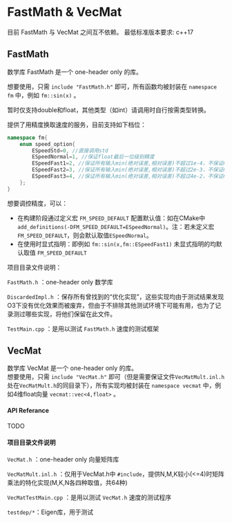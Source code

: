 # FastMath & VecMat

目前 FastMath 与 VecMat 之间互不依赖。
最低标准版本要求: c++17

## FastMath
数学库 FastMath 是一个 one-header only 的库。  

想要使用，只需 `include "FastMath.h"` 即可，所有函数均被封装在 `namespace fm` 中，例如 `fm::sin(x)` 。

暂时仅支持double和float，其他类型（如int）请调用时自行按需类型转换。

提供了用精度换取速度的服务，目前支持如下档位：
```cpp
namespace fm{
    enum speed_option{
        ESpeedStd=0, //直接调用std
        ESpeedNormal=1, //保证float最后一位级别精度
        ESpeedFast1=2, //保证所有输入min(绝对误差,相对误差)不超过1e-4，不保证nan,inf的特殊处理
        ESpeedFast2=3, //保证所有输入min(绝对误差,相对误差)不超过2e-3，不保证nan,inf的特殊处理        
        ESpeedFast3=4, //保证所有输入min(绝对误差,相对误差)不超过4e-2，不保证nan,inf的特殊处理
    };
}
```
想要调控精度，可以：

* 在构建阶段通过定义宏 `FM_SPEED_DEFAULT` 配置默认值：如在CMake中 `add_definitions(-DFM_SPEED_DEFAULT=ESpeedNormal)`。注：若未定义宏`FM_SPEED_DEFAULT`，则会默认取值`ESpeedNormal`。
* 在使用时显式指明：即例如 `fm::sin(x,fm::ESpeedFast1)` 未显式指明的均默认取值 `FM_SPEED_DEFAULT`

项目目录文件说明：

`FastMath.h` ：one-header only 数学库

`DiscardedImpl.h` ：保存所有曾找到的“优化实现”，这些实现均由于测试结果发现O3下没有优化效果而被废弃，但由于不排除其他测试环境下可能有用，也为了记录测过哪些实现，将他们保留在此文件。

`TestMain.cpp` ：是用以测试 `FastMath.h` 速度的测试框架

## VecMat
数学库 VecMat 是一个 one-header only 的库。  
想要使用，只需 `include "VecMat.h"` 即可（但是需要保证文件`VecMatMult.inl.h`处在`VecMatMult.h`的同目录下），所有实现均被封装在 `namespace vecmat` 中，例如4维float向量 `vecmat::vec<4,float>` 。

#### API Referance

TODO

#### 项目目录文件说明

`VecMat.h` ：one-header only 向量矩阵库

`VecMatMult.inl.h` ：仅用于VecMat.h中 `#include`，提供N,M,K较小(<=4)时矩阵乘法的特化实现(M,K,N各四种取值，共64种)

`VecMatTestMain.cpp` ：是用以测试 `VecMat.h` 速度的测试程序

`testdep/*`：Eigen库，用于测试